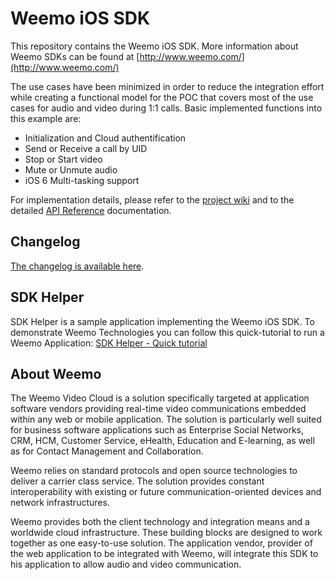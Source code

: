 # Weemo iOS SDK

This repository contains the Weemo iOS SDK. More information about Weemo SDKs can be found at [http://www.weemo.com/](http://www.weemo.com/)


The use cases have been minimized in order to reduce the integration effort while creating a functional model for the POC that covers most of the use cases for audio and video during 1:1 calls.
Basic implemented functions into this example are: 

- Initialization and Cloud authentification
- Send or Receive a call by UID  
- Stop or Start video
- Mute or Unmute audio
- iOS 6 Multi-tasking support

For implementation details, please refer to the [project wiki](https://github.com/weemo/iOS-SDK/wiki) and to the detailed [API Reference](http://docs.weemo.com/sdk/ios/) documentation.

## Changelog

[The changelog is available here](CHANGELOG.md).


## SDK Helper

SDK Helper is a sample application implementing the Weemo iOS SDK. To demonstrate Weemo Technologies you can follow this quick-tutorial to run a Weemo Application: [SDK Helper - Quick tutorial](https://github.com/weemo/iOS-SDK-Helper) 

## About Weemo

The Weemo Video Cloud is a solution specifically targeted at application software vendors providing real-time video communications embedded within any web or mobile application. The solution is particularly well suited for business software applications such as Enterprise Social Networks, CRM, HCM, Customer Service, eHealth, Education and E-learning, as well as for Contact Management and Collaboration.

Weemo relies on standard protocols and open source technologies to deliver a carrier class service. The solution provides constant interoperability with existing or future communication-oriented devices and network infrastructures.

Weemo provides both the client technology and integration means and a worldwide cloud infrastructure. These building blocks are designed to work together as one easy-to-use solution. The application vendor, provider of the web application to be integrated with Weemo, will integrate this SDK to his application to allow audio and video communication.
